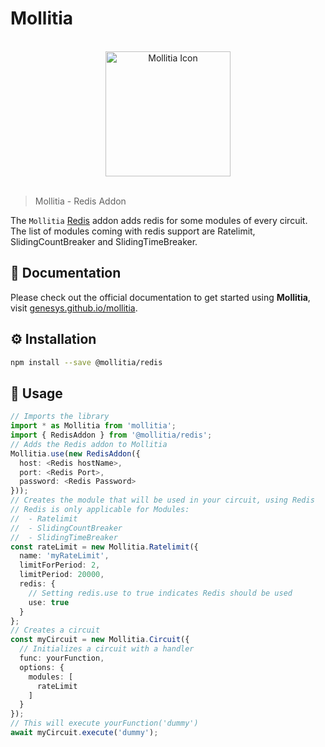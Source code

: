 # Mollitia

<p align="center"><br/><img width="200" src="https://genesys.github.io/mollitia/favicon.svg" alt="Mollitia Icon"/><br/><br/></p>

> Mollitia - Redis Addon

The `Mollitia` [Redis](https://redis.io/) addon adds redis for some modules of every circuit. The list of modules coming with redis support are Ratelimit, SlidingCountBreaker and SlidingTimeBreaker.

## 📄 Documentation

Please check out the official documentation to get started using **Mollitia**, visit [genesys.github.io/mollitia](https://genesys.github.io/mollitia).

## ⚙️ Installation

``` bash
npm install --save @mollitia/redis
```

## 🚀 Usage

``` typescript
// Imports the library
import * as Mollitia from 'mollitia';
import { RedisAddon } from '@mollitia/redis';
// Adds the Redis addon to Mollitia
Mollitia.use(new RedisAddon({
  host: <Redis hostName>,
  port: <Redis Port>,
  password: <Redis Password>
}));
// Creates the module that will be used in your circuit, using Redis
// Redis is only applicable for Modules:
//  - Ratelimit
//  - SlidingCountBreaker
//  - SlidingTimeBreaker
const rateLimit = new Mollitia.Ratelimit({
  name: 'myRateLimit',
  limitForPeriod: 2,
  limitPeriod: 20000,
  redis: {
    // Setting redis.use to true indicates Redis should be used
    use: true
  }
};
// Creates a circuit
const myCircuit = new Mollitia.Circuit({
  // Initializes a circuit with a handler
  func: yourFunction,
  options: { 
    modules: [ 
      rateLimit 
    ]
  }
});
// This will execute yourFunction('dummy')
await myCircuit.execute('dummy');

```
